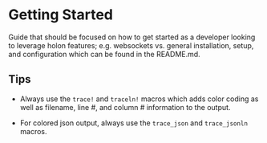 # Getting Started

Guide that should be focused on how to get started as a developer looking to leverage holon features; e.g. websockets vs. general installation, setup, and configuration which can be found in the README.md.

## Tips

- Always use the `trace!` and `traceln!` macros which adds color coding as well as filename, line #, and column # information to the output.

- For colored json output, always use the `trace_json` and `trace_jsonln` macros.
